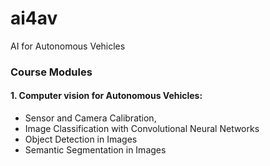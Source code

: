 # ai4av
AI for Autonomous Vehicles

### Course Modules
#### 1. Computer vision for Autonomous Vehicles: 
- Sensor and Camera Calibration,
- Image Classification with Convolutional Neural Networks
- Object Detection in
Images
- Semantic Segmentation in Images